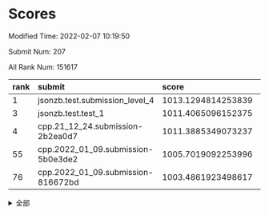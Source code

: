 # Scores

Modified Time: 2022-02-07 10:19:50

Submit Num: 207

All Rank Num: 151617

| rank |               submit               |       score        |       sigma        | pk_num |
| :--- | :--------------------------------- | :----------------- | :----------------- | :----- |
| 1    | jsonzb.test.submission_level_4     | 1013.1294814253839 | 0.8247035122554834 | 2929   |
| 3    | jsonzb.test.test_1                 | 1011.4065096152375 | 0.775499183618845  | 2930   |
| 4    | cpp.21_12_24.submission-2b2ea0d7   | 1011.3885349073237 | 0.7854775222447249 | 2932   |
| 55   | cpp.2022_01_09.submission-5b0e3de2 | 1005.7019092253996 | 0.7097725415943416 | 2934   |
| 76   | cpp.2022_01_09.submission-816672bd | 1003.4861923498617 | 0.7081489692100883 | 2929   |


<details>
<summary>全部</summary>

| rank |                 submit                 |       score        |       sigma        | pk_num |
| :--- | :------------------------------------- | :----------------- | :----------------- | :----- |
| 1    | jsonzb.test.submission_level_4         | 1013.1294814253839 | 0.8247035122554834 | 2929   |
| 2    | gobigger.level_3.submission_level_3_5  | 1011.4983801922692 | 0.7761162174012496 | 2927   |
| 3    | jsonzb.test.test_1                     | 1011.4065096152375 | 0.775499183618845  | 2930   |
| 4    | cpp.21_12_24.submission-2b2ea0d7       | 1011.3885349073237 | 0.7854775222447249 | 2932   |
| 5    | gobigger.level_3.submission_level_3_33 | 1011.2464049718409 | 0.7682965916129896 | 2931   |
| 6    | gobigger.level_3.submission_level_3_21 | 1011.0678502814962 | 0.774626534973208  | 2930   |
| 7    | gobigger.level_3.submission_level_3_37 | 1010.9036752554449 | 0.7505240691800777 | 2930   |
| 8    | gobigger.level_3.submission_level_3_32 | 1010.7881549959892 | 0.7872218570562175 | 2926   |
| 9    | gobigger.level_3.submission_level_3_18 | 1010.78012535427   | 0.7857137925846789 | 2932   |
| 10   | gobigger.level_3.submission_level_3_4  | 1010.6639599167096 | 0.7699196316572122 | 2932   |
| 11   | gobigger.level_3.submission_level_3_30 | 1010.6369242032573 | 0.7946442015581222 | 2928   |
| 12   | gobigger.level_3.submission_level_3_9  | 1010.6251172819041 | 0.7752098899338452 | 2930   |
| 13   | gobigger.level_3.submission_level_3_25 | 1010.5348037085993 | 0.7589226413089537 | 2926   |
| 14   | gobigger.level_3.submission_level_3_7  | 1010.4620195261376 | 0.774990117455733  | 2930   |
| 15   | gobigger.level_3.submission_level_3_39 | 1010.4416077785286 | 0.7579639625817269 | 2928   |
| 16   | gobigger.level_3.submission_level_3_6  | 1010.4322691731355 | 0.7682608773876504 | 2930   |
| 17   | gobigger.level_3.submission_level_3_16 | 1010.4040807051052 | 0.7695193342924235 | 2931   |
| 18   | gobigger.level_3.submission_level_3_48 | 1010.3361927757295 | 0.7575389185078479 | 2923   |
| 19   | gobigger.level_3.submission_level_3_13 | 1010.2917141893129 | 0.7588456295909425 | 2929   |
| 20   | gobigger.level_3.submission_level_3_44 | 1010.2460289238587 | 0.7554312926546792 | 2935   |
| 21   | gobigger.level_3.submission_level_3_36 | 1010.1175412104561 | 0.7544393637460329 | 2927   |
| 22   | gobigger.level_3.submission_level_3_29 | 1010.0302069552245 | 0.7457074466758193 | 2934   |
| 23   | gobigger.level_3.submission_level_3_17 | 1009.8499238797026 | 0.7690925209896116 | 2929   |
| 24   | gobigger.level_3.submission_level_3_23 | 1009.8372727905555 | 0.7650443896897208 | 2932   |
| 25   | gobigger.level_3.submission_level_3_14 | 1009.7993925201605 | 0.7562212885598727 | 2925   |
| 26   | gobigger.level_3.submission_level_3_49 | 1009.7792945577478 | 0.7483566760627282 | 2927   |
| 27   | gobigger.level_3.submission_level_3_10 | 1009.7682580312709 | 0.7445893286987586 | 2932   |
| 28   | gobigger.level_3.submission_level_3_11 | 1009.7140860860821 | 0.7439546511507804 | 2927   |
| 29   | gobigger.level_3.submission_level_3_42 | 1009.5819478074568 | 0.7676240342802417 | 2925   |
| 30   | gobigger.level_3.submission_level_3_8  | 1009.5509619699259 | 0.7515031059681544 | 2929   |
| 31   | gobigger.level_3.submission_level_3_46 | 1009.5414687141368 | 0.7550864609503007 | 2929   |
| 32   | gobigger.level_3.submission_level_3_45 | 1009.5379647310461 | 0.7486975213230852 | 2927   |
| 33   | gobigger.level_3.submission_level_3_12 | 1009.527765750974  | 0.7579709447557788 | 2931   |
| 34   | gobigger.level_3.submission_level_3_19 | 1009.519419103581  | 0.7545201814521469 | 2934   |
| 35   | gobigger.level_3.submission_level_3_3  | 1009.4745754193945 | 0.7589207079881025 | 2933   |
| 36   | gobigger.level_3.submission_level_3_43 | 1009.4476750445712 | 0.7308159649699217 | 2929   |
| 37   | gobigger.level_3.submission_level_3_22 | 1009.4463736846335 | 0.7481806894041512 | 2928   |
| 38   | gobigger.level_3.submission_level_3_24 | 1009.3644906271858 | 0.7580283760799665 | 2925   |
| 39   | gobigger.level_3.submission_level_3_31 | 1009.3634728391431 | 0.7509024213614282 | 2932   |
| 40   | gobigger.level_3.submission_level_3_2  | 1009.3604595622274 | 0.7447265760699954 | 2930   |
| 41   | gobigger.level_3.submission_level_3_0  | 1009.3580392921107 | 0.7572508519606909 | 2940   |
| 42   | gobigger.level_3.submission_level_3_1  | 1009.2412812405701 | 0.7245750376601482 | 2925   |
| 43   | gobigger.level_3.submission_level_3_38 | 1009.1710343851321 | 0.7718616387142605 | 2932   |
| 44   | gobigger.level_3.submission_level_3_40 | 1009.1495396547388 | 0.7606123471539489 | 2925   |
| 45   | gobigger.level_3.submission_level_3_41 | 1008.9205065844549 | 0.7595933452867061 | 2930   |
| 46   | gobigger.level_3.submission_level_3_15 | 1008.8786490347079 | 0.7337887923492394 | 2933   |
| 47   | gobigger.level_3.submission_level_3_20 | 1008.8331586535619 | 0.7399021790229164 | 2923   |
| 48   | gobigger.level_3.submission_level_3_47 | 1008.8115793831593 | 0.7616188621869403 | 2933   |
| 49   | gobigger.level_3.submission_level_3_26 | 1008.7513797940259 | 0.753834955449877  | 2930   |
| 50   | gobigger.level_3.submission_level_3_35 | 1008.718518748335  | 0.7471363579381607 | 2931   |
| 51   | gobigger.level_3.submission_level_3_34 | 1008.6473413441552 | 0.7371946427690038 | 2936   |
| 52   | gobigger.level_3.submission_level_3_27 | 1008.5821470267709 | 0.7322184030708265 | 2931   |
| 53   | gobigger.level_3.submission_level_3_28 | 1008.072543926294  | 0.7569201338654236 | 2931   |
| 54   | gobigger.level_1.submission_level_1_42 | 1005.7749405555206 | 0.723570179587807  | 2924   |
| 55   | cpp.2022_01_09.submission-5b0e3de2     | 1005.7019092253996 | 0.7097725415943416 | 2934   |
| 56   | gobigger.level_1.submission_level_1_11 | 1005.0215748594428 | 0.7112530686088778 | 2930   |
| 57   | gobigger.level_1.submission_level_1_34 | 1004.9529884199869 | 0.7303959139866999 | 2931   |
| 58   | gobigger.level_1.submission_level_1_39 | 1004.5780565581376 | 0.7165941311031967 | 2927   |
| 59   | gobigger.level_1.submission_level_1_14 | 1004.5441456381001 | 0.730090237394272  | 2929   |
| 60   | gobigger.level_1.submission_level_1_19 | 1004.509449998187  | 0.7268376374605992 | 2929   |
| 61   | gobigger.level_1.submission_level_1_38 | 1004.4056274099377 | 0.7186090188546019 | 2927   |
| 62   | gobigger.level_1.submission_level_1_33 | 1004.366526053868  | 0.7166203002097106 | 2935   |
| 63   | gobigger.level_1.submission_level_1_17 | 1004.362234982445  | 0.7234156249538123 | 2930   |
| 64   | gobigger.level_1.submission_level_1_47 | 1004.2435529872861 | 0.7146260043094462 | 2928   |
| 65   | gobigger.level_1.submission_level_1_23 | 1004.218742838782  | 0.7168761056545494 | 2933   |
| 66   | gobigger.level_1.submission_level_1_48 | 1004.0319941970037 | 0.7177638305601971 | 2927   |
| 67   | gobigger.level_1.submission_level_1_44 | 1003.9869074450961 | 0.718914492399815  | 2926   |
| 68   | gobigger.level_1.submission_level_1_26 | 1003.9458770999489 | 0.7111763865958853 | 2929   |
| 69   | gobigger.level_1.submission_level_1_20 | 1003.9335270257199 | 0.7157850447038295 | 2930   |
| 70   | gobigger.level_1.submission_level_1_37 | 1003.9153875392367 | 0.7263048566079114 | 2927   |
| 71   | gobigger.level_1.submission_level_1_30 | 1003.8215096948534 | 0.7174365780109689 | 2931   |
| 72   | gobigger.level_1.submission_level_1_13 | 1003.7108546657881 | 0.7128256066126792 | 2930   |
| 73   | gobigger.level_1.submission_level_1_35 | 1003.6982996748611 | 0.7025575335581142 | 2930   |
| 74   | gobigger.level_1.submission_level_1_43 | 1003.5707201000445 | 0.7171243168372862 | 2931   |
| 75   | gobigger.level_1.submission_level_1_24 | 1003.563730008652  | 0.7185741432003698 | 2932   |
| 76   | cpp.2022_01_09.submission-816672bd     | 1003.4861923498617 | 0.7081489692100883 | 2929   |
| 77   | gobigger.level_1.submission_level_1_15 | 1003.4237901775284 | 0.7145062807699232 | 2931   |
| 78   | gobigger.level_1.submission_level_1_29 | 1003.4123364511114 | 0.7253956746068695 | 2932   |
| 79   | gobigger.level_1.submission_level_1_2  | 1003.3022897465878 | 0.7259931283656015 | 2927   |
| 80   | gobigger.level_1.submission_level_1_21 | 1003.2887640789907 | 0.7224589527674693 | 2931   |
| 81   | gobigger.level_1.submission_level_1_3  | 1003.186771053654  | 0.7057897345723549 | 2934   |
| 82   | gobigger.level_1.submission_level_1_7  | 1003.1823026503585 | 0.7250298636899867 | 2928   |
| 83   | gobigger.level_1.submission_level_1_32 | 1003.1723854995948 | 0.7146338469416055 | 2927   |
| 84   | gobigger.level_1.submission_level_1_27 | 1003.1669032376899 | 0.7175709681226509 | 2931   |
| 85   | gobigger.level_1.submission_level_1_41 | 1003.1534420226652 | 0.7043047846047654 | 2929   |
| 86   | gobigger.level_1.submission_level_1_16 | 1003.1089122357728 | 0.7104437054007131 | 2934   |
| 87   | gobigger.level_1.submission_level_1_28 | 1003.1059521273667 | 0.7132956462941463 | 2929   |
| 88   | gobigger.level_1.submission_level_1_49 | 1003.0592957373851 | 0.7169531162134127 | 2926   |
| 89   | gobigger.level_1.submission_level_1_31 | 1003.0381227346953 | 0.7141555310290313 | 2927   |
| 90   | gobigger.level_1.submission_level_1_8  | 1002.9754891124262 | 0.7174917437703279 | 2930   |
| 91   | gobigger.level_1.submission_level_1_18 | 1002.8814066127037 | 0.7181340040688025 | 2934   |
| 92   | gobigger.level_1.submission_level_1_1  | 1002.849385780401  | 0.7226956326592379 | 2931   |
| 93   | gobigger.level_1.submission_level_1_10 | 1002.8342628565674 | 0.7112753707898903 | 2929   |
| 94   | gobigger.level_1.submission_level_1_12 | 1002.8031728626689 | 0.7087865365095652 | 2928   |
| 95   | gobigger.level_1.submission_level_1_25 | 1002.7746964897212 | 0.7143001068581378 | 2929   |
| 96   | gobigger.level_1.submission_level_1_22 | 1002.7621034134625 | 0.7103474546091085 | 2924   |
| 97   | gobigger.level_1.submission_level_1_36 | 1002.7268947745495 | 0.7117232017268068 | 2926   |
| 98   | gobigger.level_1.submission_level_1_45 | 1002.6490211508932 | 0.7038260401744927 | 2935   |
| 99   | gobigger.level_1.submission_level_1_4  | 1002.6113796895211 | 0.7148164041306105 | 2934   |
| 100  | gobigger.level_1.submission_level_1_40 | 1002.6090356505443 | 0.7074422199698099 | 2921   |
| 101  | gobigger.level_1.submission_level_1_9  | 1002.5582303302134 | 0.7155317885893837 | 2927   |
| 102  | gobigger.level_1.submission_level_1_0  | 1002.3413289715833 | 0.7194469484379921 | 2936   |
| 103  | gobigger.level_1.submission_level_1_46 | 1002.190178356225  | 0.7224407732345698 | 2932   |
| 104  | gobigger.level_1.submission_level_1_6  | 1002.0940453156783 | 0.7191497631085777 | 2932   |
| 105  | gobigger.level_1.submission_level_1_5  | 1001.1992214193234 | 0.7179539054057293 | 2924   |
| 106  | gobigger.random.submission_random_46   | 997.2303224774814  | 0.7110362059261137 | 2930   |
| 107  | gobigger.random.submission_random_42   | 997.0626524151703  | 0.7077328318394538 | 2932   |
| 108  | gobigger.random.submission_random_8    | 996.9470748482252  | 0.7135069832114135 | 2932   |
| 109  | gobigger.random.submission_random_28   | 996.7511685616902  | 0.7058694423262506 | 2934   |
| 110  | gobigger.random.submission_random_25   | 996.7168300633176  | 0.6990195774376501 | 2926   |
| 111  | gobigger.random.submission_random_38   | 996.6865270656365  | 0.7197620747663308 | 2932   |
| 112  | gobigger.random.submission_random_41   | 996.5755886797419  | 0.7242434336008834 | 2932   |
| 113  | gobigger.random.submission_random_1    | 996.5323953292632  | 0.7069620339562485 | 2923   |
| 114  | gobigger.random.submission_random_36   | 996.4553847038712  | 0.7169391994372555 | 2934   |
| 115  | gobigger.random.submission_random_22   | 996.2715336210206  | 0.7111747256917186 | 2931   |
| 116  | gobigger.random.submission_random_44   | 996.2584298470199  | 0.7094684001878016 | 2925   |
| 117  | gobigger.random.submission_random_49   | 996.1326483294272  | 0.7092336392861985 | 2931   |
| 118  | gobigger.random.submission_random_27   | 996.1260148456698  | 0.7104742056262892 | 2934   |
| 119  | gobigger.random.submission_random_29   | 996.1159245566547  | 0.7003849718714925 | 2932   |
| 120  | gobigger.random.submission_random_20   | 996.0892506787945  | 0.69785661553764   | 2929   |
| 121  | gobigger.random.submission_random_24   | 996.0798392864718  | 0.7141857900857738 | 2931   |
| 122  | gobigger.random.submission_random_4    | 996.0499267540972  | 0.707476271157242  | 2924   |
| 123  | gobigger.random.submission_random_34   | 996.0297914413771  | 0.7036658340902369 | 2930   |
| 124  | gobigger.random.submission_random_21   | 996.0251292619182  | 0.7056181999400691 | 2929   |
| 125  | gobigger.random.submission_random_0    | 996.0131449169102  | 0.7029110781830495 | 2934   |
| 126  | gobigger.random.submission_random_26   | 995.9778840304765  | 0.7053959495656145 | 2932   |
| 127  | gobigger.random.submission_random_14   | 995.9250178125493  | 0.7104713077470527 | 2935   |
| 128  | gobigger.random.submission_random_32   | 995.9233459692005  | 0.7087903034336198 | 2930   |
| 129  | gobigger.random.submission_random_37   | 995.9105472674836  | 0.7003866227765212 | 2925   |
| 130  | gobigger.random.submission_random_33   | 995.8914111739366  | 0.7075589499251073 | 2925   |
| 131  | gobigger.random.submission_random_23   | 995.8882348730613  | 0.6920031901229018 | 2932   |
| 132  | gobigger.random.submission_random_13   | 995.876758975255   | 0.7043129349170645 | 2931   |
| 133  | gobigger.random.submission_random_39   | 995.8766681043423  | 0.7242012552827801 | 2932   |
| 134  | gobigger.random.submission_random_48   | 995.823385628774   | 0.7139711616779711 | 2932   |
| 135  | gobigger.random.submission_random_9    | 995.7924248984518  | 0.7148252220629358 | 2928   |
| 136  | gobigger.random.submission_random_6    | 995.7410923690384  | 0.7134690300821859 | 2931   |
| 137  | gobigger.random.submission_random_45   | 995.7399766154729  | 0.7033697098696499 | 2928   |
| 138  | gobigger.random.submission_random_16   | 995.6995229461079  | 0.7097983553551853 | 2929   |
| 139  | gobigger.random.submission_random_11   | 995.6986810575279  | 0.7216833703767445 | 2931   |
| 140  | gobigger.random.submission_random_19   | 995.6722473039064  | 0.7097660593957302 | 2929   |
| 141  | gobigger.random.submission_random_47   | 995.6524711294985  | 0.709507049504167  | 2930   |
| 142  | gobigger.random.submission_random_40   | 995.6454942661078  | 0.7227415701325995 | 2928   |
| 143  | gobigger.random.submission_random_30   | 995.6359663763144  | 0.7228801974868474 | 2933   |
| 144  | gobigger.random.submission_random_35   | 995.5927705959984  | 0.7173887377170571 | 2927   |
| 145  | gobigger.random.submission_random_43   | 995.5823483939344  | 0.70646318144026   | 2931   |
| 146  | gobigger.random.submission_random_12   | 995.5763299235895  | 0.7205369556369667 | 2930   |
| 147  | gobigger.random.submission_random_7    | 995.519861511813   | 0.7226475146989828 | 2934   |
| 148  | gobigger.random.submission_random_17   | 995.4426011567267  | 0.7057170748149345 | 2929   |
| 149  | gobigger.random.submission_random_31   | 995.4347035147063  | 0.6970591267603277 | 2932   |
| 150  | gobigger.random.submission_random_5    | 995.3040753793525  | 0.730784848718821  | 2935   |
| 151  | gobigger.level_2.submission_level_2_1  | 995.2328582960301  | 0.7239612695511398 | 2926   |
| 152  | gobigger.random.submission_random_10   | 995.1760806828535  | 0.7097317312697805 | 2929   |
| 153  | gobigger.random.submission_random_15   | 995.121556633664   | 0.7005570708049903 | 2936   |
| 154  | gobigger.random.submission_random_3    | 995.0838347633637  | 0.719725952231271  | 2933   |
| 155  | gobigger.random.submission_random_2    | 994.5595116312834  | 0.719972702257014  | 2929   |
| 156  | gobigger.random.submission_random_18   | 994.4698562732594  | 0.7178381431984381 | 2927   |
| 157  | gobigger.level_2.submission_level_2_41 | 993.9891465128246  | 0.7276949357431163 | 2922   |
| 158  | gobigger.level_2.submission_level_2_49 | 993.7610813046255  | 0.741229690328261  | 2934   |
| 159  | gobigger.level_2.submission_level_2_16 | 993.4708418570816  | 0.7390673070001241 | 2929   |
| 160  | gobigger.level_2.submission_level_2_44 | 993.4146133015499  | 0.7252214128200755 | 2931   |
| 161  | gobigger.level_2.submission_level_2_21 | 993.1306078163773  | 0.7467083487944958 | 2930   |
| 162  | gobigger.level_2.submission_level_2_0  | 993.0543519268994  | 0.7421634220653777 | 2931   |
| 163  | gobigger.level_2.submission_level_2_4  | 993.0407939468209  | 0.7319212243353992 | 2934   |
| 164  | gobigger.level_2.submission_level_2_28 | 992.9507854866163  | 0.7271756286572947 | 2931   |
| 165  | gobigger.level_2.submission_level_2_23 | 992.9502861743823  | 0.7293369460289147 | 2933   |
| 166  | gobigger.level_2.submission_level_2_25 | 992.9450504288868  | 0.7362733306269234 | 2927   |
| 167  | gobigger.level_2.submission_level_2_36 | 992.8718183787538  | 0.7378445609400347 | 2927   |
| 168  | gobigger.level_2.submission_level_2_24 | 992.6340428567836  | 0.7556261460606376 | 2928   |
| 169  | gobigger.level_2.submission_level_2_11 | 992.6044856611702  | 0.7464831525111546 | 2924   |
| 170  | gobigger.level_2.submission_level_2_10 | 992.6031740528472  | 0.7417082530109884 | 2930   |
| 171  | gobigger.level_2.submission_level_2_33 | 992.5079884703274  | 0.7506223658041972 | 2932   |
| 172  | gobigger.level_2.submission_level_2_31 | 992.5034225387759  | 0.7364791748270993 | 2930   |
| 173  | gobigger.level_2.submission_level_2_29 | 992.4791199838404  | 0.7320989334611119 | 2923   |
| 174  | gobigger.level_2.submission_level_2_17 | 992.3918167402965  | 0.7475099429702089 | 2933   |
| 175  | gobigger.level_2.submission_level_2_47 | 992.3824974448557  | 0.7323401183444794 | 2927   |
| 176  | gobigger.level_2.submission_level_2_46 | 992.3216084312734  | 0.7511581078392935 | 2926   |
| 177  | gobigger.level_2.submission_level_2_45 | 992.3206628054864  | 0.7470040169189731 | 2934   |
| 178  | gobigger.level_2.submission_level_2_48 | 992.3201163451946  | 0.7413044080643462 | 2932   |
| 179  | gobigger.level_2.submission_level_2_42 | 992.2991522644087  | 0.7414559016639606 | 2930   |
| 180  | gobigger.level_2.submission_level_2_18 | 992.2493790005956  | 0.7592543887431731 | 2926   |
| 181  | gobigger.level_2.submission_level_2_5  | 992.138186083117   | 0.7512626668673275 | 2930   |
| 182  | gobigger.level_2.submission_level_2_15 | 992.0650641288988  | 0.7338562521207181 | 2930   |
| 183  | gobigger.level_2.submission_level_2_38 | 992.0186891517693  | 0.7270892804214513 | 2929   |
| 184  | gobigger.level_2.submission_level_2_6  | 991.9753989724934  | 0.7502062350208913 | 2932   |
| 185  | gobigger.level_2.submission_level_2_40 | 991.96827079354    | 0.7385266387544578 | 2929   |
| 186  | gobigger.level_2.submission_level_2_19 | 991.9611214283493  | 0.7508745877926578 | 2930   |
| 187  | gobigger.level_2.submission_level_2_37 | 991.9270803877757  | 0.738685095165223  | 2930   |
| 188  | gobigger.level_2.submission_level_2_14 | 991.7979004093918  | 0.7440029385802401 | 2926   |
| 189  | gobigger.level_2.submission_level_2_43 | 991.4505859164098  | 0.7534021135129682 | 2928   |
| 190  | gobigger.level_2.submission_level_2_9  | 991.413968276259   | 0.736825374340388  | 2926   |
| 191  | gobigger.level_2.submission_level_2_39 | 991.3648325268838  | 0.7538496652507294 | 2928   |
| 192  | gobigger.level_2.submission_level_2_30 | 991.3462602628874  | 0.7691034152185573 | 2923   |
| 193  | gobigger.level_2.submission_level_2_26 | 991.3454770093186  | 0.7556904793000669 | 2924   |
| 194  | gobigger.level_2.submission_level_2_2  | 991.3421489912596  | 0.7638514742605652 | 2935   |
| 195  | gobigger.level_2.submission_level_2_12 | 991.2977962235876  | 0.7670490581563763 | 2932   |
| 196  | gobigger.level_2.submission_level_2_34 | 991.1361918091668  | 0.7630062747678616 | 2928   |
| 197  | gobigger.level_2.submission_level_2_35 | 991.0849812895576  | 0.7422083652645647 | 2936   |
| 198  | gobigger.level_2.submission_level_2_3  | 991.0220408510872  | 0.7656817285780996 | 2935   |
| 199  | gobigger.level_2.submission_level_2_32 | 990.9651910475988  | 0.7690829947304761 | 2930   |
| 200  | gobigger.level_2.submission_level_2_27 | 990.9159648173002  | 0.7454840482826408 | 2931   |
| 201  | gobigger.level_2.submission_level_2_13 | 990.784032283042   | 0.7682247029383431 | 2927   |
| 202  | gobigger.level_2.submission_level_2_7  | 990.4959715750808  | 0.7785846804150774 | 2928   |
| 203  | gobigger.level_2.submission_level_2_8  | 990.3644256672699  | 0.7708928415815084 | 2926   |
| 204  | gobigger.level_2.submission_level_2_22 | 989.6052223040757  | 0.7786668515177138 | 2934   |
| 205  | gobigger.level_2.submission_level_2_20 | 989.4469446576651  | 0.7701392636650094 | 2940   |
| 206  | gobigger.none.submission_none_0        | 976.9232514475602  | 1.416814891378153  | 2935   |
| 207  | gobigger.none.submission_none_1        | 974.1154135664027  | 1.7377558030456652 | 2930   |

</details>